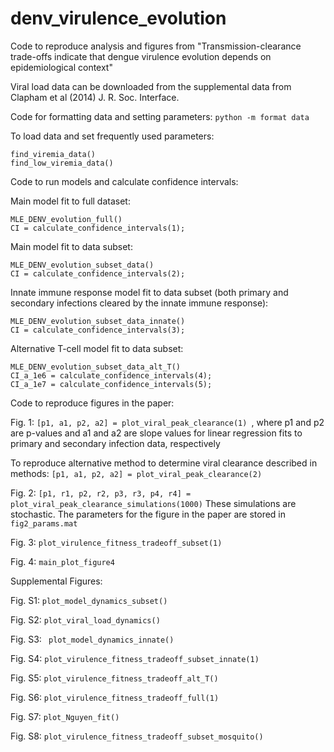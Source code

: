 # denv_virulence_evolution
Code to reproduce analysis and figures from  "Transmission-clearance trade-offs indicate that dengue virulence evolution depends on epidemiological context"

Viral load data can be downloaded from the supplemental data from Clapham et al (2014) J. R. Soc. Interface. 

Code for formatting data and setting parameters: 
```python -m format data```

To load data and set frequently used parameters: 
```
find_viremia_data()
find_low_viremia_data()
```

Code to run models and calculate confidence intervals: 

Main model fit to full dataset:
```
MLE_DENV_evolution_full()
CI = calculate_confidence_intervals(1); 
```

Main model fit to data subset:
```
MLE_DENV_evolution_subset_data()
CI = calculate_confidence_intervals(2); 
```

Innate immune response model fit to data subset (both primary and secondary infections cleared by the innate immune response): 
```
MLE_DENV_evolution_subset_data_innate()
CI = calculate_confidence_intervals(3); 
```

Alternative T-cell model fit to data subset:
```
MLE_DENV_evolution_subset_data_alt_T()
CI_a_1e6 = calculate_confidence_intervals(4); 
CI_a_1e7 = calculate_confidence_intervals(5);
```

Code to reproduce figures in the paper:

Fig. 1: ```[p1, a1, p2, a2] = plot_viral_peak_clearance(1) ```, where p1 and p2 are p-values and a1 and a2 are slope values for linear regression fits to primary and secondary infection data, respectively

To reproduce alternative method to determine viral clearance described in methods: ```[p1, a1, p2, a2] = plot_viral_peak_clearance(2) ```

Fig. 2: ```[p1, r1, p2, r2, p3, r3, p4, r4] = plot_viral_peak_clearance_simulations(1000)```
These simulations are stochastic. The parameters for the figure in the paper are stored in ```fig2_params.mat```

Fig. 3: ```plot_virulence_fitness_tradeoff_subset(1)```

Fig. 4: ```main_plot_figure4```

Supplemental Figures: 

Fig. S1: ```plot_model_dynamics_subset()```

Fig. S2: ```plot_viral_load_dynamics()```

Fig. S3: ``` plot_model_dynamics_innate()```

Fig. S4: ```plot_virulence_fitness_tradeoff_subset_innate(1)```

Fig. S5: ```plot_virulence_fitness_tradeoff_alt_T()```

Fig. S6:  ```plot_virulence_fitness_tradeoff_full(1)```

Fig. S7: ```plot_Nguyen_fit()```

Fig. S8:  ```plot_virulence_fitness_tradeoff_subset_mosquito()```
